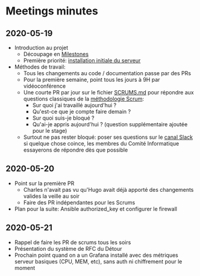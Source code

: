 # Meetings minutes

## 2020-05-19

- Introduction au projet
  - Découpage en [Milestones](https://github.com/epicerieledetour/ansible-automation/milestones?direction=asc&sort=due_date&state=open)
  - Première priorité: [installation initiale du serveur](https://github.com/epicerieledetour/ansible-automation/milestone/1)
- Méthodes de travail:
  - Tous les changements au code / documentation passe par des PRs
  - Pour la première semaine, point tous les jours à 9H par vidéoconférence
  - Une courte PR par jour sur le fichier [SCRUMS.md](SCRUMS.md) pour répondre aux questions classiques de la [méthodologie Scrum](https%3A%2F%2Ffr.wikipedia.org%2Fwiki%2FScrum_%28d%25C3%25A9veloppement%29):
    - Sur quoi j'ai travaillé aujourd'hui ?
    - Qu'est-ce que je compte faire demain ?
    - Sur quoi suis-je bloqué ?
    - Qu'ai-je appris aujourd'hui ? (question supplémentaire ajoutée pour le stage)
  - Surtout ne pas rester bloqué: poser ses questions sur le [canal Slack](https://epicerieledetour.slack.com/archives/CAFUP51N3) si quelque chose coince, les membres du Comité Informatique essayerons de répondre dès que possible
  
## 2020-05-20

- Point sur la première PR
  - Charles n'avait pas vu qu'Hugo avait déjà apporté des changements valides la veille au soir
  - Faire des PR indépendantes pour les Scrums
- Plan pour la suite: Ansible authorized_key et configurer le firewall

## 2020-05-21

- Rappel de faire les PR de scrums tous les soirs
- Présentation du système de RFC du Détour
- Prochain point quand on a un Grafana installé avec des métriques serveur basiques (CPU, MEM, etc), sans auth ni chiffrement pour le moment
